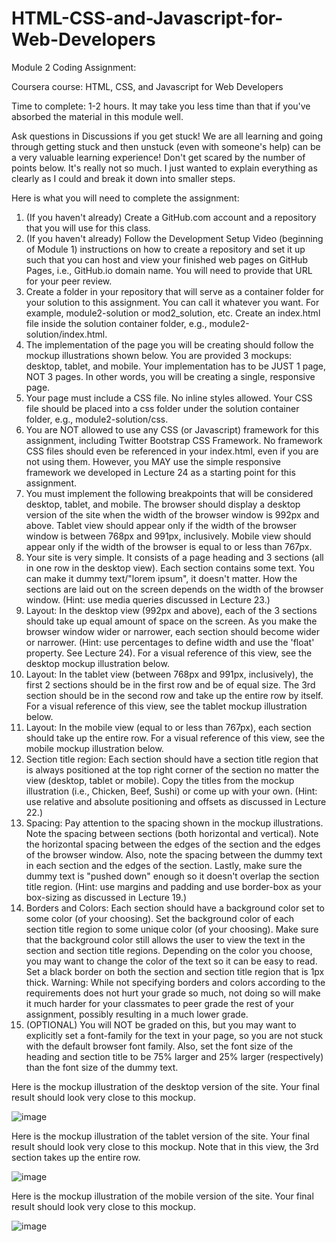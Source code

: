 # HTML-CSS-and-Javascript-for-Web-Developers
Module 2 Coding Assignment:

Coursera course: HTML, CSS, and Javascript for Web Developers

Time to complete: 1-2 hours. It may take you less time than that if you've absorbed the material in this module well.

Ask questions in Discussions if you get stuck! We are all learning and going through getting stuck and then unstuck (even with someone's help) can be a very valuable learning experience!
Don't get scared by the number of points below. It's really not so much. I just wanted to explain everything as clearly as I could and break it down into smaller steps.

Here is what you will need to complete the assignment:

1.	(If you haven't already) Create a GitHub.com account and a repository that you will use for this class.
2.	(If you haven't already) Follow the Development Setup Video (beginning of Module 1) instructions on how to create a repository and set it up such that you can host and view your finished web pages on GitHub Pages, i.e., GitHub.io domain name. You will need to provide that URL for your peer review.
3.	Create a folder in your repository that will serve as a container folder for your solution to this assignment. You can call it whatever you want. For example, module2-solution or mod2_solution, etc. Create an index.html file inside the solution container folder, e.g., module2-solution/index.html.
4.	The implementation of the page you will be creating should follow the mockup illustrations shown below. You are provided 3 mockups: desktop, tablet, and mobile. Your implementation has to be JUST 1 page, NOT 3 pages. In other words, you will be creating a single, responsive page.
5.	Your page must include a CSS file. No inline styles allowed. Your CSS file should be placed into a css folder under the solution container folder, e.g., module2-solution/css.
6.	You are NOT allowed to use any CSS (or Javascript) framework for this assignment, including Twitter Bootstrap CSS Framework. No framework CSS files should even be referenced in your index.html, even if you are not using them. However, you MAY use the simple responsive framework we developed in Lecture 24 as a starting point for this assignment.
7.	You must implement the following breakpoints that will be considered desktop, tablet, and mobile. The browser should display a desktop version of the site when the width of the browser window is 992px and above. Tablet view should appear only if the width of the browser window is between 768px and 991px, inclusively. Mobile view should appear only if the width of the browser is equal to or less than 767px.
8.	Your site is very simple. It consists of a page heading and 3 sections (all in one row in the desktop view). Each section contains some text. You can make it dummy text/"lorem ipsum", it doesn't matter. How the sections are laid out on the screen depends on the width of the browser window. (Hint: use media queries discussed in Lecture 23.)
9.	Layout: In the desktop view (992px and above), each of the 3 sections should take up equal amount of space on the screen. As you make the browser window wider or narrower, each section should become wider or narrower. (Hint: use percentages to define width and use the 'float' property. See Lecture 24). For a visual reference of this view, see the desktop mockup illustration below.
10.	Layout: In the tablet view (between 768px and 991px, inclusively), the first 2 sections should be in the first row and be of equal size. The 3rd section should be in the second row and take up the entire row by itself. For a visual reference of this view, see the tablet mockup illustration below.
11.	Layout: In the mobile view (equal to or less than 767px), each section should take up the entire row. For a visual reference of this view, see the mobile mockup illustration below.
12.	Section title region: Each section should have a section title region that is always positioned at the top right corner of the section no matter the view (desktop, tablet or mobile). Copy the titles from the mockup illustration (i.e., Chicken, Beef, Sushi) or come up with your own. (Hint: use relative and absolute positioning and offsets as discussed in Lecture 22.)
13.	Spacing: Pay attention to the spacing shown in the mockup illustrations. Note the spacing between sections (both horizontal and vertical). Note the horizontal spacing between the edges of the section and the edges of the browser window. Also, note the spacing between the dummy text in each section and the edges of the section. Lastly, make sure the dummy text is "pushed down" enough so it doesn't overlap the section title region. (Hint: use margins and padding and use border-box as your box-sizing as discussed in Lecture 19.)
14.	Borders and Colors: Each section should have a background color set to some color (of your choosing). Set the background color of each section title region to some unique color (of your choosing). Make sure that the background color still allows the user to view the text in the section and section title regions. Depending on the color you choose, you may want to change the color of the text so it can be easy to read. Set a black border on both the section and section title region that is 1px thick. Warning: While not specifying borders and colors according to the requirements does not hurt your grade so much, not doing so will make it much harder for your classmates to peer grade the rest of your assignment, possibly resulting in a much lower grade.
15.	(OPTIONAL) You will NOT be graded on this, but you may want to explicitly set a font-family for the text in your page, so you are not stuck with the default browser font family. Also, set the font size of the heading and section title to be 75% larger and 25% larger (respectively) than the font size of the dummy text.

Here is the mockup illustration of the desktop version of the site. Your final result should look very close to this mockup.

![image](https://user-images.githubusercontent.com/84947768/233855527-77e9c4bc-ddaf-447c-aa92-98f6e25b008e.png)

Here is the mockup illustration of the tablet version of the site. Your final result should look very close to this mockup. Note that in this view, the 3rd section takes up the entire row.

![image](https://user-images.githubusercontent.com/84947768/233855534-cc7625df-8489-4d0e-9662-f02cbff1f354.png)

Here is the mockup illustration of the mobile version of the site. Your final result should look very close to this mockup.

![image](https://user-images.githubusercontent.com/84947768/233855558-c01b51c1-6bac-4d21-90ac-923c5673950a.png)

 


